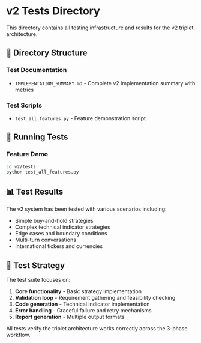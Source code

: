 # v2 Tests Directory

This directory contains all testing infrastructure and results for the v2 triplet architecture.

## 📁 Directory Structure

### Test Documentation
- `IMPLEMENTATION_SUMMARY.md` - Complete v2 implementation summary with metrics

### Test Scripts
- `test_all_features.py` - Feature demonstration script

## 🚀 Running Tests

### Feature Demo
```bash
cd v2/tests
python test_all_features.py
```

## 📊 Test Results

The v2 system has been tested with various scenarios including:
- Simple buy-and-hold strategies
- Complex technical indicator strategies  
- Edge cases and boundary conditions
- Multi-turn conversations
- International tickers and currencies

## 🎯 Test Strategy

The test suite focuses on:
1. **Core functionality** - Basic strategy implementation
2. **Validation loop** - Requirement gathering and feasibility checking
3. **Code generation** - Technical indicator implementation
4. **Error handling** - Graceful failure and retry mechanisms
5. **Report generation** - Multiple output formats

All tests verify the triplet architecture works correctly across the 3-phase workflow.
